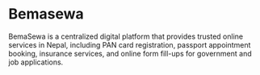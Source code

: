 # Bemasewa
BemaSewa is a centralized digital platform that provides trusted online services in Nepal, including PAN card registration, passport appointment booking, insurance services, and online form fill-ups for government and job applications.
